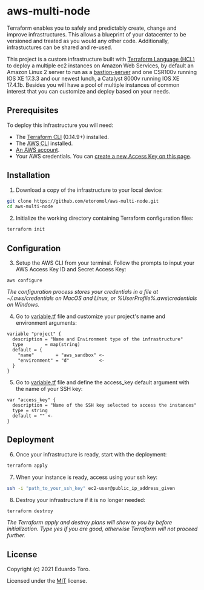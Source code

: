 # aws-multi-node
Terraform enables you to safely and predictably create, change and improve 
infrastructures. This allows a blueprint of your datacenter to be versioned and 
treated as you would any other code. Additionally, infrastuctures can be shared 
and re-used. 

This project is a custom infrastructure built with 
[Terraform Language (HCL)](https://www.terraform.io/docs/language/index.html) 
to deploy a multiple ec2 instances on Amazon Web Services, by default an Amazon
Linux 2 server to run as a 
[bastion-server](https://aws.amazon.com/quickstart/architecture/linux-bastion/)
and one CSR100v running IOS XE 17.3.3 and our newest lunch, a Catalyst 8000v 
running IOS XE 17.4.1b. Besides you will have a pool of multiple instances of 
common interest that you can customize and deploy based on your needs. 

## Prerequisites

To deploy this infrastructure you will need:
* The [Terraform CLI](https://learn.hashicorp.com/tutorials/terraform/install-cli?in=terraform/aws-get-started) (0.14.9+) installed.
* The [AWS CLI](https://docs.aws.amazon.com/cli/latest/userguide/install-cliv2.html) installed.
* [An AWS account](https://aws.amazon.com/free/).
* Your AWS credentials. You can [create a new Access Key on this page](https://console.aws.amazon.com/iam/home?#/security_credentials).

## Installation

1. Download a copy of the infrastructure to your local device:

```bash
git clone https://github.com/etoromol/aws-multi-node.git
cd aws-multi-node
```

2. Initialize the working directory containing Terraform configuration files:
```bash
terraform init
```

## Configuration

3. Setup the AWS CLI from your terminal. Follow the prompts to input your AWS 
Access Key ID and Secret Access Key:

```hcl
aws configure
```
*The configuration process stores your credentials in a file at ~/.aws/credentials 
on MacOS and Linux, or %UserProfile%\.aws\credentials on Windows.*

4. Go to [variable.tf](variables.tf) file and customize your project's name and 
environment arguments:

```hcl
variable "project" {
  description = "Name and Environment type of the infrastructure"
  type        = map(string)
  default = {
    "name"        = "aws_sandbox" <-
    "environment" = "d"           <-
  }
}
```  

5. Go to [variable.tf](variables.tf) file and define the access_key default 
argument with the name of your SSH key:

```hcl
var "access_key" {
  description = "Name of the SSH key selected to access the instances"
  type = string
  default = "" <-
}
```  

## Deployment

6. Once your infrastructure is ready, start with the deployment:

```bash
terraform apply
```

7. When your instance is ready, access using your ssh key:

```bash
ssh -i "path_to_your_ssh_key" ec2-user@public_ip_address_given
```

8. Destroy your infrastructure if it is no longer needed:

```bash
terraform destroy
```
*The Terraform apply and destroy plans will show to you by before initialization. 
Type yes if you are good, otherwise Terraform will not proceed further.*

## License

Copyright (c) 2021 Eduardo Toro.

Licensed under the [MIT](LICENSE) license.